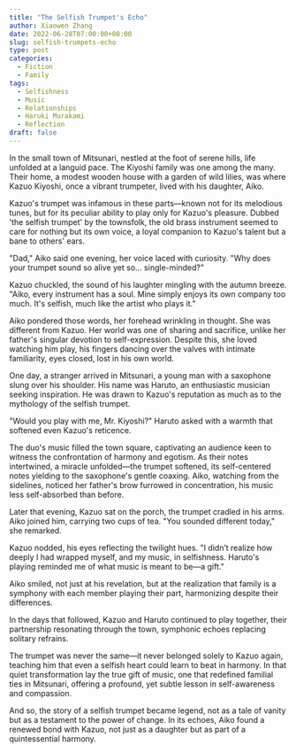 ```yaml
---
title: "The Selfish Trumpet's Echo"
author: Xiaowen Zhang
date: 2022-06-28T07:00:00+08:00
slug: selfish-trumpets-echo
type: post
categories:
  - Fiction
  - Family
tags:
  - Selfishness
  - Music
  - Relationships
  - Haruki Murakami
  - Reflection
draft: false
---
```


In the small town of Mitsunari, nestled at the foot of serene hills, life unfolded at a languid pace. The Kiyoshi family was one among the many. Their home, a modest wooden house with a garden of wild lilies, was where Kazuo Kiyoshi, once a vibrant trumpeter, lived with his daughter, Aiko.

Kazuo's trumpet was infamous in these parts—known not for its melodious tunes, but for its peculiar ability to play only for Kazuo's pleasure. Dubbed 'the selfish trumpet' by the townsfolk, the old brass instrument seemed to care for nothing but its own voice, a loyal companion to Kazuo's talent but a bane to others' ears. 

"Dad," Aiko said one evening, her voice laced with curiosity. "Why does your trumpet sound so alive yet so... single-minded?" 

Kazuo chuckled, the sound of his laughter mingling with the autumn breeze. "Aiko, every instrument has a soul. Mine simply enjoys its own company too much. It's selfish, much like the artist who plays it."

Aiko pondered those words, her forehead wrinkling in thought. She was different from Kazuo. Her world was one of sharing and sacrifice, unlike her father's singular devotion to self-expression. Despite this, she loved watching him play, his fingers dancing over the valves with intimate familiarity, eyes closed, lost in his own world.

One day, a stranger arrived in Mitsunari, a young man with a saxophone slung over his shoulder. His name was Haruto, an enthusiastic musician seeking inspiration. He was drawn to Kazuo's reputation as much as to the mythology of the selfish trumpet. 

"Would you play with me, Mr. Kiyoshi?" Haruto asked with a warmth that softened even Kazuo's reticence. 

The duo's music filled the town square, captivating an audience keen to witness the confrontation of harmony and egotism. As their notes intertwined, a miracle unfolded—the trumpet softened, its self-centered notes yielding to the saxophone's gentle coaxing. Aiko, watching from the sidelines, noticed her father's brow furrowed in concentration, his music less self-absorbed than before.

Later that evening, Kazuo sat on the porch, the trumpet cradled in his arms. Aiko joined him, carrying two cups of tea. "You sounded different today," she remarked.

Kazuo nodded, his eyes reflecting the twilight hues. "I didn’t realize how deeply I had wrapped myself, and my music, in selfishness. Haruto's playing reminded me of what music is meant to be—a gift."

Aiko smiled, not just at his revelation, but at the realization that family is a symphony with each member playing their part, harmonizing despite their differences. 

In the days that followed, Kazuo and Haruto continued to play together, their partnership resonating through the town, symphonic echoes replacing solitary refrains. 

The trumpet was never the same—it never belonged solely to Kazuo again, teaching him that even a selfish heart could learn to beat in harmony. In that quiet transformation lay the true gift of music, one that redefined familial ties in Mitsunari, offering a profound, yet subtle lesson in self-awareness and compassion.

And so, the story of a selfish trumpet became legend, not as a tale of vanity but as a testament to the power of change. In its echoes, Aiko found a renewed bond with Kazuo, not just as a daughter but as part of a quintessential harmony. 